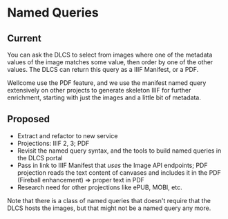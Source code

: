 # Named Queries

## Current

You can ask the DLCS to select from images where one of the metadata values of the image matches some value, then order by one of the other values. The DLCS can return this query as a IIIF Manifest, or a PDF.

Wellcome use the PDF feature, and we use the manifest named query extensively on other projects to generate skeleton IIIF for further enrichment, starting with just the images and a little bit of metadata.


## Proposed

* Extract and refactor to new service
* Projections: IIIF 2, 3; PDF
* Revisit the named query syntax, and the tools to build named queries in the DLCS portal
* Pass in link to IIIF Manifest that _uses_ the Image API endpoints; PDF projection reads the text content of canvases and includes it in the PDF (Fireball enhancement) => proper text in PDF
* Research need for other projections like ePUB, MOBI, etc.

Note that there is a class of named queries that doesn't require that the DLCS hosts the images, but that might not be a named query any more.
